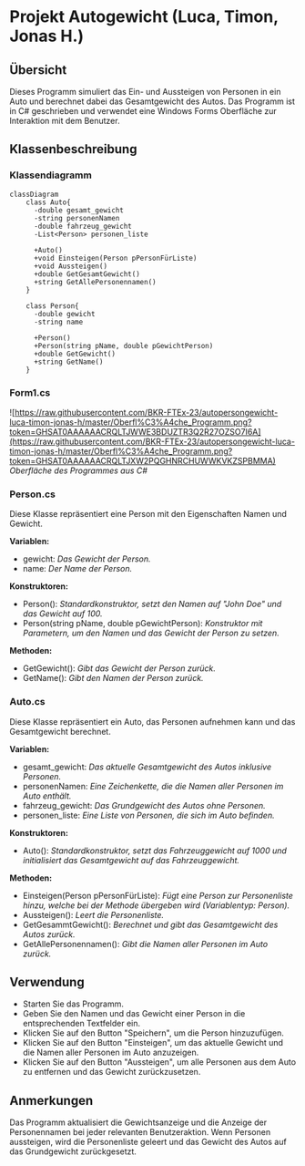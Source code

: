 # Projekt Autogewicht (Luca, Timon, Jonas H.)

## Übersicht  
Dieses Programm simuliert das Ein- und Aussteigen von Personen in ein Auto und berechnet dabei das Gesamtgewicht des Autos. Das Programm ist in C# geschrieben und verwendet eine Windows Forms Oberfläche zur Interaktion mit dem Benutzer.

## Klassenbeschreibung

### Klassendiagramm
```mermaid
classDiagram
    class Auto{
      -double gesamt_gewicht
      -string personenNamen
      -double fahrzeug_gewicht
      -List<Person> personen_liste
      
      +Auto()
      +void Einsteigen(Person pPersonFürListe)
      +void Aussteigen()
      +double GetGesamtGewicht()
      +string GetAllePersonennamen()
    }

    class Person{
      -double gewicht
      -string name

      +Person()
      +Person(string pName, double pGewichtPerson)
      +double GetGewicht()
      +string GetName()
    }
```

### Form1.cs
![https://raw.githubusercontent.com/BKR-FTEx-23/autopersongewicht-luca-timon-jonas-h/master/Oberfl%C3%A4che_Programm.png?token=GHSAT0AAAAAACRQLTJWWE3BDUZTR3Q2R27OZSO7I6A](https://raw.githubusercontent.com/BKR-FTEx-23/autopersongewicht-luca-timon-jonas-h/master/Oberfl%C3%A4che_Programm.png?token=GHSAT0AAAAAACRQLTJXW2PQGHNRCHUWWKVKZSPBMMA)  
*Oberfläche des Programmes aus C#*  

### Person.cs
Diese Klasse repräsentiert eine Person mit den Eigenschaften Namen und Gewicht.

**Variablen:**
- gewicht: _Das Gewicht der Person._
- name: _Der Name der Person._

**Konstruktoren:**
- Person(): _Standardkonstruktor, setzt den Namen auf "John Doe" und das Gewicht auf 100._
- Person(string pName, double pGewichtPerson): _Konstruktor mit Parametern, um den Namen und das Gewicht der Person zu setzen._

**Methoden:**
- GetGewicht(): _Gibt das Gewicht der Person zurück._
- GetName(): _Gibt den Namen der Person zurück._

### Auto.cs
Diese Klasse repräsentiert ein Auto, das Personen aufnehmen kann und das Gesamtgewicht berechnet.

**Variablen:**
- gesamt_gewicht: _Das aktuelle Gesamtgewicht des Autos inklusive Personen._
- personenNamen: _Eine Zeichenkette, die die Namen aller Personen im Auto enthält._
- fahrzeug_gewicht: _Das Grundgewicht des Autos ohne Personen._
- personen_liste: _Eine Liste von Personen, die sich im Auto befinden._

**Konstruktoren:**
- Auto(): _Standardkonstruktor, setzt das Fahrzeuggewicht auf 1000 und initialisiert das Gesamtgewicht auf das Fahrzeuggewicht._

**Methoden:**
- Einsteigen(Person pPersonFürListe): _Fügt eine Person zur Personenliste hinzu, welche bei der Methode übergeben wird (Variablentyp: Person)._
- Aussteigen(): _Leert die Personenliste._
- GetGesammtGewicht(): _Berechnet und gibt das Gesamtgewicht des Autos zurück._
- GetAllePersonennamen(): _Gibt die Namen aller Personen im Auto zurück._

## Verwendung
- Starten Sie das Programm.
- Geben Sie den Namen und das Gewicht einer Person in die entsprechenden Textfelder ein.
- Klicken Sie auf den Button "Speichern", um die Person hinzuzufügen.
- Klicken Sie auf den Button "Einsteigen", um das aktuelle Gewicht und die Namen aller Personen im Auto anzuzeigen.
- Klicken Sie auf den Button "Aussteigen", um alle Personen aus dem Auto zu entfernen und das Gewicht zurückzusetzen.

## Anmerkungen
Das Programm aktualisiert die Gewichtsanzeige und die Anzeige der Personennamen bei jeder relevanten Benutzeraktion.
Wenn Personen aussteigen, wird die Personenliste geleert und das Gewicht des Autos auf das Grundgewicht zurückgesetzt.
